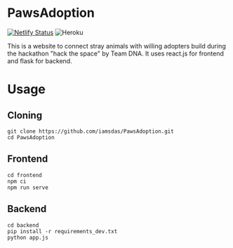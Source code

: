 # PawsAdoption
[![Netlify Status](https://api.netlify.com/api/v1/badges/1b423a14-2ef2-4b98-9273-f09e4ed65d37/deploy-status)](https://app.netlify.com/sites/pawsadoption/deploys) ![Heroku](https://heroku-badge.herokuapp.com/?app=pawsadoption&style=flat&svg=1)

This is a website to connect stray animals with willing adopters build during the hackathon "hack the space" by Team DNA. It uses react.js for frontend and flask for backend.
# Usage
## Cloning
```
git clone https://github.com/iamsdas/PawsAdoption.git
cd PawsAdoption
```
## Frontend
```
cd frontend
npm ci
npm run serve
```
## Backend
```
cd backend
pip install -r requirements_dev.txt
python app.js
```

